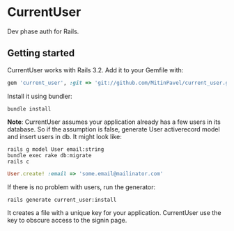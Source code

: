 # CurrentUser

Dev phase auth for Rails.

## Getting started

CurrentUser works with Rails 3.2. Add it to your Gemfile with:

```ruby
gem 'current_user', :git => 'git://github.com/MitinPavel/current_user.git'
```

Install it using bundler:

```console
bundle install
```

__Note__: CurrentUser assumes your application already has a few users in its database. So if the assumption is false,
generate User activerecord model and insert users in db. It might look like:

```console
rails g model User email:string
bundle exec rake db:migrate
rails c
```

```ruby
User.create! :email => 'some.email@mailinator.com'
```

If there is no problem with users, run the generator:

```console
rails generate current_user:install
```

It creates a file with a unique key for your application. CurrentUser use the key to obscure access to the signin page.


